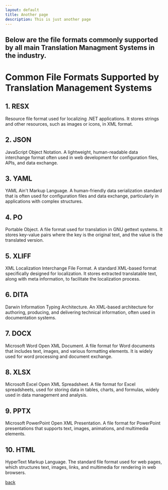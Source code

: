 ```yaml
---
layout: default
title: Another page
description: This is just another page
---
```


## Below are the file formats commonly supported by all main Translation Managment Systems in the industry.

# Common File Formats Supported by Translation Management Systems

## 1. **RESX** 
   Resource file format used for localizing .NET applications. It stores strings and other resources, such as images or icons, in XML format.

## 2. **JSON**
   JavaScript Object Notation. A lightweight, human-readable data interchange format often used in web development for configuration files, APIs, and data exchange.

## 3. **YAML**
   YAML Ain't Markup Language. A human-friendly data serialization standard that is often used for configuration files and data exchange, particularly in applications with complex structures.

## 4. **PO**
   Portable Object. A file format used for translation in GNU gettext systems. It stores key-value pairs where the key is the original text, and the value is the translated version.

## 5. **XLIFF**
   XML Localization Interchange File Format. A standard XML-based format specifically designed for localization. It stores extracted translatable text, along with meta information, to facilitate the localization process.

## 6. **DITA**
   Darwin Information Typing Architecture. An XML-based architecture for authoring, producing, and delivering technical information, often used in documentation systems.

## 7. **DOCX**
   Microsoft Word Open XML Document. A file format for Word documents that includes text, images, and various formatting elements. It is widely used for word processing and document exchange.

## 8. **XLSX**
   Microsoft Excel Open XML Spreadsheet. A file format for Excel spreadsheets, used for storing data in tables, charts, and formulas, widely used in data management and analysis.

## 9. **PPTX**
   Microsoft PowerPoint Open XML Presentation. A file format for PowerPoint presentations that supports text, images, animations, and multimedia elements.

## 10. **HTML**
   HyperText Markup Language. The standard file format used for web pages, which structures text, images, links, and multimedia for rendering in web browsers.


[back](./)

